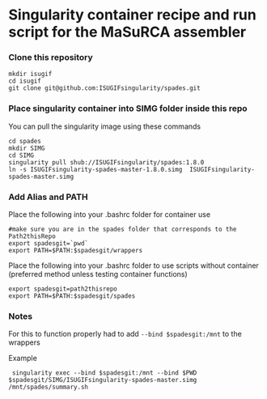 # Singularity container recipe and run script for the MaSuRCA assembler

### Clone this repository

```
mkdir isugif
cd isugif
git clone git@github.com:ISUGIFsingularity/spades.git
```

### Place singularity container into SIMG folder inside this repo

You can pull the singularity image using these commands

```
cd spades
mkdir SIMG
cd SIMG
singularity pull shub://ISUGIFsingularity/spades:1.8.0
ln -s ISUGIFsingularity-spades-master-1.8.0.simg  ISUGIFsingularity-spades-master.simg
```

### Add Alias and PATH

Place the following into your .bashrc folder for container use

```
#make sure you are in the spades folder that corresponds to the Path2thisRepo
export spadesgit=`pwd`
export PATH=$PATH:$spadesgit/wrappers
```

Place the following into your .bashrc folder to use scripts without container (preferred method unless testing container functions)

```
export spadesgit=path2thisrepo
export PATH=$PATH:$spadesgit/spades
```


### Notes

For this to function properly had to add ```--bind $spadesgit:/mnt``` to the wrappers

Example

```
 singularity exec --bind $spadesgit:/mnt --bind $PWD $spadesgit/SIMG/ISUGIFsingularity-spades-master.simg /mnt/spades/summary.sh
```
